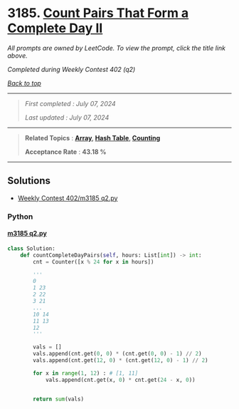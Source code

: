 # 3185. [Count Pairs That Form a Complete Day II](<https://leetcode.com/problems/count-pairs-that-form-a-complete-day-ii>)

*All prompts are owned by LeetCode. To view the prompt, click the title link above.*

*Completed during Weekly Contest 402 (q2)*

*[Back to top](<../README.md>)*

------

> *First completed : July 07, 2024*
>
> *Last updated : July 07, 2024*

------

> **Related Topics** : **[Array](<by_topic/Array.md>), [Hash Table](<by_topic/Hash Table.md>), [Counting](<by_topic/Counting.md>)**
>
> **Acceptance Rate** : **43.18 %**

------

## Solutions

- [Weekly Contest 402/m3185 q2.py](<../my-submissions/Weekly Contest 402/m3185 q2.py>)
### Python
#### [m3185 q2.py](<../my-submissions/Weekly Contest 402/m3185 q2.py>)
```Python
class Solution:
    def countCompleteDayPairs(self, hours: List[int]) -> int:
        cnt = Counter([x % 24 for x in hours])

        '''
        0
        1 23
        2 22
        3 21
        ...
        10 14
        11 13
        12
        '''

        vals = []
        vals.append(cnt.get(0, 0) * (cnt.get(0, 0) - 1) // 2)
        vals.append(cnt.get(12, 0) * (cnt.get(12, 0) - 1) // 2)

        for x in range(1, 12) : # [1, 11]
            vals.append(cnt.get(x, 0) * cnt.get(24 - x, 0))


        return sum(vals)

```

